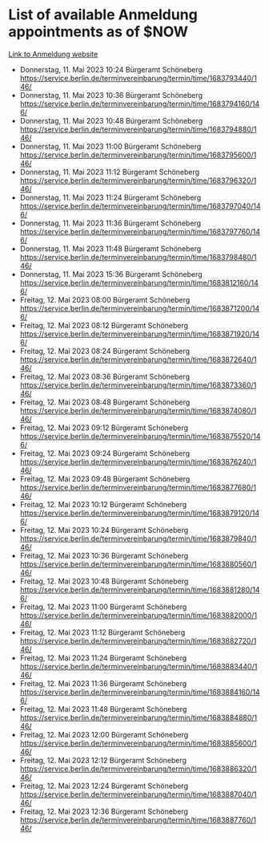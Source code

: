 # List of available Anmeldung appointments as of $NOW
[Link to Anmeldung website](https://service.berlin.de/terminvereinbarung/termin/tag.php?termin=1&anliegen[]=120686&dienstleisterlist=122210,122217,327316,122219,327312,122227,327314,122231,327346,122243,327348,122254,122252,329742,122260,329745,122262,329748,122271,327278,122273,327274,122277,327276,330436,122280,327294,122282,327290,122284,327292,122291,327270,122285,327266,122286,327264,122296,327268,150230,329760,122297,327286,122294,327284,122312,329763,122314,329775,122304,327330,122311,327334,122309,327332,317869,122281,327352,122279,329772,122283,122276,327324,122274,327326,122267,329766,122246,327318,122251,327320,122257,327322,122208,327298,122226,327300&herkunft=http%3A%2F%2Fservice.berlin.de%2Fdienstleistung%2F120686%2F)
- Donnerstag, 11. Mai 2023 10:24 Bürgeramt Schöneberg https://service.berlin.de/terminvereinbarung/termin/time/1683793440/146/
- Donnerstag, 11. Mai 2023 10:36 Bürgeramt Schöneberg https://service.berlin.de/terminvereinbarung/termin/time/1683794160/146/
- Donnerstag, 11. Mai 2023 10:48 Bürgeramt Schöneberg https://service.berlin.de/terminvereinbarung/termin/time/1683794880/146/
- Donnerstag, 11. Mai 2023 11:00 Bürgeramt Schöneberg https://service.berlin.de/terminvereinbarung/termin/time/1683795600/146/
- Donnerstag, 11. Mai 2023 11:12 Bürgeramt Schöneberg https://service.berlin.de/terminvereinbarung/termin/time/1683796320/146/
- Donnerstag, 11. Mai 2023 11:24 Bürgeramt Schöneberg https://service.berlin.de/terminvereinbarung/termin/time/1683797040/146/
- Donnerstag, 11. Mai 2023 11:36 Bürgeramt Schöneberg https://service.berlin.de/terminvereinbarung/termin/time/1683797760/146/
- Donnerstag, 11. Mai 2023 11:48 Bürgeramt Schöneberg https://service.berlin.de/terminvereinbarung/termin/time/1683798480/146/
- Donnerstag, 11. Mai 2023 15:36 Bürgeramt Schöneberg https://service.berlin.de/terminvereinbarung/termin/time/1683812160/146/
- Freitag, 12. Mai 2023 08:00 Bürgeramt Schöneberg https://service.berlin.de/terminvereinbarung/termin/time/1683871200/146/
- Freitag, 12. Mai 2023 08:12 Bürgeramt Schöneberg https://service.berlin.de/terminvereinbarung/termin/time/1683871920/146/
- Freitag, 12. Mai 2023 08:24 Bürgeramt Schöneberg https://service.berlin.de/terminvereinbarung/termin/time/1683872640/146/
- Freitag, 12. Mai 2023 08:36 Bürgeramt Schöneberg https://service.berlin.de/terminvereinbarung/termin/time/1683873360/146/
- Freitag, 12. Mai 2023 08:48 Bürgeramt Schöneberg https://service.berlin.de/terminvereinbarung/termin/time/1683874080/146/
- Freitag, 12. Mai 2023 09:12 Bürgeramt Schöneberg https://service.berlin.de/terminvereinbarung/termin/time/1683875520/146/
- Freitag, 12. Mai 2023 09:24 Bürgeramt Schöneberg https://service.berlin.de/terminvereinbarung/termin/time/1683876240/146/
- Freitag, 12. Mai 2023 09:48 Bürgeramt Schöneberg https://service.berlin.de/terminvereinbarung/termin/time/1683877680/146/
- Freitag, 12. Mai 2023 10:12 Bürgeramt Schöneberg https://service.berlin.de/terminvereinbarung/termin/time/1683879120/146/
- Freitag, 12. Mai 2023 10:24 Bürgeramt Schöneberg https://service.berlin.de/terminvereinbarung/termin/time/1683879840/146/
- Freitag, 12. Mai 2023 10:36 Bürgeramt Schöneberg https://service.berlin.de/terminvereinbarung/termin/time/1683880560/146/
- Freitag, 12. Mai 2023 10:48 Bürgeramt Schöneberg https://service.berlin.de/terminvereinbarung/termin/time/1683881280/146/
- Freitag, 12. Mai 2023 11:00 Bürgeramt Schöneberg https://service.berlin.de/terminvereinbarung/termin/time/1683882000/146/
- Freitag, 12. Mai 2023 11:12 Bürgeramt Schöneberg https://service.berlin.de/terminvereinbarung/termin/time/1683882720/146/
- Freitag, 12. Mai 2023 11:24 Bürgeramt Schöneberg https://service.berlin.de/terminvereinbarung/termin/time/1683883440/146/
- Freitag, 12. Mai 2023 11:36 Bürgeramt Schöneberg https://service.berlin.de/terminvereinbarung/termin/time/1683884160/146/
- Freitag, 12. Mai 2023 11:48 Bürgeramt Schöneberg https://service.berlin.de/terminvereinbarung/termin/time/1683884880/146/
- Freitag, 12. Mai 2023 12:00 Bürgeramt Schöneberg https://service.berlin.de/terminvereinbarung/termin/time/1683885600/146/
- Freitag, 12. Mai 2023 12:12 Bürgeramt Schöneberg https://service.berlin.de/terminvereinbarung/termin/time/1683886320/146/
- Freitag, 12. Mai 2023 12:24 Bürgeramt Schöneberg https://service.berlin.de/terminvereinbarung/termin/time/1683887040/146/
- Freitag, 12. Mai 2023 12:36 Bürgeramt Schöneberg https://service.berlin.de/terminvereinbarung/termin/time/1683887760/146/
